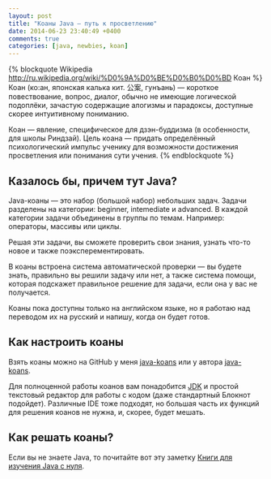 ```yaml
---
layout: post
title: "Коаны Java — путь к просветлению"
date: 2014-06-23 23:40:49 +0400
comments: true
categories: [java, newbies, koan]
---
```


{% blockquote Wikipedia http://ru.wikipedia.org/wiki/%D0%9A%D0%BE%D0%B0%D0%BD Коан %}
Коан (ко:ан, японская калька кит. 公案, гунъань) — короткое повествование, вопрос, диалог, обычно не имеющие логической подоплёки, зачастую содержащие алогизмы и парадоксы, доступные скорее интуитивному пониманию.

Коан — явление, специфическое для дзэн-буддизма (в особенности, для школы Риндзай). Цель коана — придать определённый психологический импульс ученику для возможности достижения просветления или понимания сути учения.
{% endblockquote %}

## Казалось бы, причем тут Java?

<!-- more -->

Java-коаны — это набор (большой набор) небольших задач. Задачи разделены на категории: beginner, intemediate и advanced. В каждой категории задачи объединены в группы по темам. Например: операторы, массивы или циклы.


Решая эти задачи, вы сможете проверить свои знания, узнать что-то новое и также поэксперементировать.

В коаны встроена система автоматической проверки — вы будете знать, правильно вы решили задачу или нет, а также система помощи, которая подскажет правильное решение для задачи, если она у вас не получается.

Коаны пока доступны только на английском языке, но я работаю над переводом их на русский и напишу, когда он будет готов.

## Как настроить коаны

Взять коаны можно на GitHub у меня [java-koans](https://github.com/Vaysman/java-koans) или у автора [java-koans](https://github.com/matyb/java-koans).

Для полноценной работы коанов вам понадобится [JDK](http://www.oracle.com/technetwork/java/javase/downloads/index.html) и простой текстовый редактор для работы с кодом (даже стандартный Блокнот подойдет). Различные IDE тоже подходят, но большая часть их функций для решения коанов не нужна, и, скорее, будет мешать.

## Как решать коаны?

Если вы не знаете Java, то почитайте вот эту заметку [Книги для изучения Java с нуля](/blog/2014/06/11/knighi-dlia-izuchieniia-java-s-nulia).

